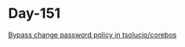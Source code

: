 # Day-151


[Bypass change password policy in tsolucio/corebos](https://huntr.dev/bounties/00544982-365a-476b-b5fe-42f02f11d367/)
